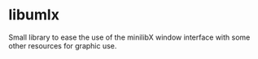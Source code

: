 # libumlx
Small library to ease the use of the minilibX window interface with some other resources for graphic use.
